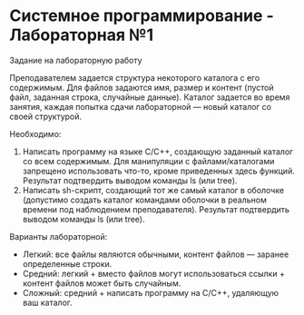 # Системное программирование - Лабораторная №1

Задание на лабораторную работу

Преподавателем задается структура некоторого каталога с его содержимым. Для файлов
задаются имя, размер и контент (пустой файл, заданная строка, случайные данные).
Каталог задается во время занятия, каждая попытка сдачи лабораторной — новый каталог
со своей структурой.

Необходимо:
1. Написать программу на языке С/С++, создающую заданный каталог со всем содержимым.
Для манипуляции с файлами/каталогами запрещено использовать что-то, кроме приведенных здесь
функций. Результат подтвердить выводом команды ls (или tree).
2. Написать sh-скрипт, создающий тот же самый каталог в оболочке (допустимо создать
каталог командами оболочки в реальном времени под наблюдением преподавателя). Результат
подтвердить выводом команды ls (или tree).

Варианты лабораторной:

- Легкий: все файлы являются обычными, контент файлов — заранее определенные строки.
- Средний: легкий + вместо файлов могут использоваться ссылки + контент файлов может быть случайным.
- Сложный: средний + написать программу на С/С++, удаляющую ваш каталог.
